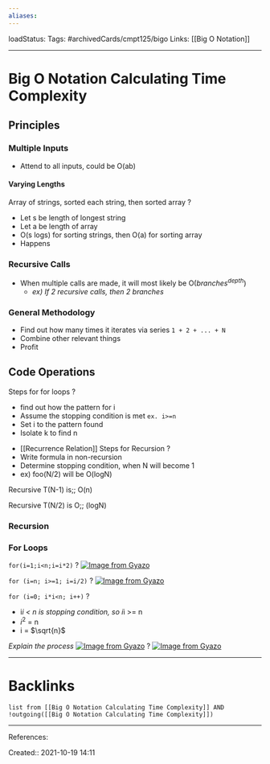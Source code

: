 ```yaml
---
aliases:
---
```

loadStatus:
Tags: #archivedCards/cmpt125/bigo
Links: [[Big O Notation]]
___

# Big O Notation Calculating Time Complexity

## Principles

### Multiple Inputs
- Attend to all inputs, could be O(ab)

#### Varying Lengths
Array of strings, sorted each string, then sorted array
?
- Let s be length of longest string
- Let a be length of array
- O(s logs) for sorting strings, then O(a) for sorting array
- Happens 

### Recursive Calls
- When multiple calls are made, it will most likely be O($branches^{depth}$)
	- *ex) If 2 recursive calls, then 2 branches*

### General Methodology
- Find out how many times it iterates via series `1 + 2 + ... + N`
- Combine other relevant things
- Profit

## Code Operations
Steps for for loops
?
- find out how the pattern for i
- Assume the stopping condition is met `ex. i>=n`
- Set i to the pattern found
- Isolate k to find n
<!--SR:!2021-12-21,6,250-->

- [[Recurrence Relation]]
Steps for Recursion
?
- Write formula in non-recursion
- Determine stopping condition, when N will become 1
- ex) foo(N/2) will be O(logN)
<!--SR:!2021-10-30,7,252-->

<!--SR:!2021-10-20,1,230-->

Recursive T(N-1) is;; O(n)
<!--SR:!2021-11-04,12,270-->

Recursive T(N/2) is O;; (logN)
<!--SR:!2021-10-31,6,270-->

### Recursion

### For Loops
`for(i=1;i<n;i=i*2)`
?
[![Image from Gyazo](https://i.gyazo.com/00804a8ab32386d979a09fa65567e8c9.png)](https://gyazo.com/00804a8ab32386d979a09fa65567e8c9)
<!--SR:!2021-12-25,10,230-->

`for (i=n; i>=1; i=i/2)`
?
[![Image from Gyazo](https://i.gyazo.com/d8a2dce78662de0cddabf579f2ef1570.png)](https://gyazo.com/d8a2dce78662de0cddabf579f2ef1570)
<!--SR:!2021-10-27,3,265-->

`for (i=0; i*i<n; i++)`
?
- i*i < n is stopping condition, so i*i >= n
- $i^2$ = n
- i = $\sqrt{n}$
<!--SR:!2021-10-29,4,273-->

*Explain the process*
[![Image from Gyazo](https://i.gyazo.com/2db1fc2ff048964757caf3d2771fd630.png)](https://gyazo.com/2db1fc2ff048964757caf3d2771fd630)
?
[![Image from Gyazo](https://i.gyazo.com/56fd3c9004474652d55080b3693bf4cd.png)](https://gyazo.com/56fd3c9004474652d55080b3693bf4cd)
<!--SR:!2021-10-27,3,210-->

___

# Backlinks
```dataview
list from [[Big O Notation Calculating Time Complexity]] AND !outgoing([[Big O Notation Calculating Time Complexity]])
```
___
References:

Created:: 2021-10-19 14:11
